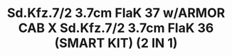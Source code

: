 ---
layout: product
title: "Sd.Kfz.7/2 3.7cm FlaK 37 w/ARMOR CAB X Sd.Kfz.7/2 3.7cm FlaK 36 (SMART KIT) (2 IN 1)"
price: "10500" 
desc: "Maketa"
img_path: "/assets/img/DRA6953.webp"
brand: "Dragon"
available: false
special_offer: false
new: false
soon: false
cat: "010000"
subcat: "010600"
subsubcat: "0N/A"
sifra: "DRA6953"
popular: false
spec: false
---